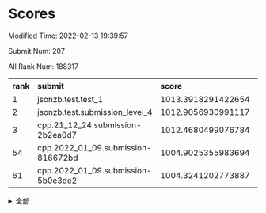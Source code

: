 # Scores

Modified Time: 2022-02-13 19:39:57

Submit Num: 207

All Rank Num: 188317

| rank |               submit               |       score        |       sigma        | pk_num |
| :--- | :--------------------------------- | :----------------- | :----------------- | :----- |
| 1    | jsonzb.test.test_1                 | 1013.3918291422654 | 0.8359011694209242 | 3641   |
| 2    | jsonzb.test.submission_level_4     | 1012.9056930991117 | 0.8135693699488842 | 3638   |
| 3    | cpp.21_12_24.submission-2b2ea0d7   | 1012.4680499076784 | 0.7873205137785644 | 3635   |
| 54   | cpp.2022_01_09.submission-816672bd | 1004.9025355983694 | 0.6997323080664676 | 3638   |
| 61   | cpp.2022_01_09.submission-5b0e3de2 | 1004.3241202773887 | 0.726262336915497  | 3641   |


<details>
<summary>全部</summary>

| rank |                 submit                 |       score        |       sigma        | pk_num |
| :--- | :------------------------------------- | :----------------- | :----------------- | :----- |
| 1    | jsonzb.test.test_1                     | 1013.3918291422654 | 0.8359011694209242 | 3641   |
| 2    | jsonzb.test.submission_level_4         | 1012.9056930991117 | 0.8135693699488842 | 3638   |
| 3    | cpp.21_12_24.submission-2b2ea0d7       | 1012.4680499076784 | 0.7873205137785644 | 3635   |
| 4    | gobigger.level_3.submission_level_3_42 | 1011.0894595325096 | 0.787927402239021  | 3637   |
| 5    | gobigger.level_3.submission_level_3_9  | 1011.0864921337743 | 0.7646828459969932 | 3641   |
| 6    | gobigger.level_3.submission_level_3_3  | 1010.9690159119189 | 0.7569905366109214 | 3641   |
| 7    | gobigger.level_3.submission_level_3_38 | 1010.96769702724   | 0.7679744803772901 | 3639   |
| 8    | gobigger.level_3.submission_level_3_7  | 1010.6339848696306 | 0.7550508279512704 | 3641   |
| 9    | gobigger.level_3.submission_level_3_26 | 1010.5695871374639 | 0.7823614674015706 | 3644   |
| 10   | gobigger.level_3.submission_level_3_31 | 1010.5622152334016 | 0.7625040333968874 | 3632   |
| 11   | gobigger.level_3.submission_level_3_41 | 1010.424795728165  | 0.7806800739299036 | 3640   |
| 12   | gobigger.level_3.submission_level_3_13 | 1010.4172400892222 | 0.7665489085711893 | 3641   |
| 13   | gobigger.level_3.submission_level_3_43 | 1010.4120569117205 | 0.769766540028454  | 3640   |
| 14   | gobigger.level_3.submission_level_3_27 | 1010.3953727940512 | 0.758606543683542  | 3639   |
| 15   | gobigger.level_3.submission_level_3_2  | 1010.3925891336866 | 0.7885439953518721 | 3636   |
| 16   | gobigger.level_3.submission_level_3_40 | 1010.3818865899946 | 0.7683439308259538 | 3641   |
| 17   | gobigger.level_3.submission_level_3_49 | 1010.366616020242  | 0.7541373859115365 | 3636   |
| 18   | gobigger.level_3.submission_level_3_1  | 1010.1751231040677 | 0.7568052205099837 | 3641   |
| 19   | gobigger.level_3.submission_level_3_12 | 1010.1507328911417 | 0.7517992976153208 | 3638   |
| 20   | gobigger.level_3.submission_level_3_36 | 1010.1368093210446 | 0.7727207319438629 | 3643   |
| 21   | gobigger.level_3.submission_level_3_39 | 1010.1157735382271 | 0.7689492546744261 | 3638   |
| 22   | gobigger.level_3.submission_level_3_11 | 1010.0634976061659 | 0.7564778954935923 | 3642   |
| 23   | gobigger.level_3.submission_level_3_24 | 1010.007289460273  | 0.7529564186926812 | 3639   |
| 24   | gobigger.level_3.submission_level_3_23 | 1009.8989688867956 | 0.7625507468493375 | 3640   |
| 25   | gobigger.level_3.submission_level_3_20 | 1009.892282189082  | 0.7691954811845366 | 3636   |
| 26   | gobigger.level_3.submission_level_3_5  | 1009.8537747518047 | 0.7777581565802038 | 3637   |
| 27   | gobigger.level_3.submission_level_3_15 | 1009.839148447792  | 0.7838323126332414 | 3641   |
| 28   | gobigger.level_3.submission_level_3_29 | 1009.8208095288949 | 0.7677407558419642 | 3638   |
| 29   | gobigger.level_3.submission_level_3_46 | 1009.8084677927344 | 0.7637934369340101 | 3641   |
| 30   | gobigger.level_3.submission_level_3_28 | 1009.7870017493067 | 0.7489685774439924 | 3639   |
| 31   | gobigger.level_3.submission_level_3_6  | 1009.7418700013279 | 0.7427673779130419 | 3637   |
| 32   | gobigger.level_3.submission_level_3_44 | 1009.7150575751562 | 0.7488182077998142 | 3638   |
| 33   | gobigger.level_3.submission_level_3_14 | 1009.6555675943333 | 0.7494075567855829 | 3639   |
| 34   | gobigger.level_3.submission_level_3_30 | 1009.6554977358528 | 0.7549766878449012 | 3641   |
| 35   | gobigger.level_3.submission_level_3_33 | 1009.6076441463987 | 0.7526016672037037 | 3638   |
| 36   | gobigger.level_3.submission_level_3_4  | 1009.5303552693855 | 0.7661571469941894 | 3641   |
| 37   | gobigger.level_3.submission_level_3_8  | 1009.3872543687357 | 0.7321658720947972 | 3639   |
| 38   | gobigger.level_3.submission_level_3_19 | 1009.3763479653666 | 0.7456656325798863 | 3636   |
| 39   | gobigger.level_3.submission_level_3_18 | 1009.3442092193169 | 0.7466188796483187 | 3640   |
| 40   | gobigger.level_3.submission_level_3_37 | 1009.3290320928461 | 0.7473508171480269 | 3644   |
| 41   | gobigger.level_3.submission_level_3_48 | 1009.3251280461496 | 0.7704137157030859 | 3640   |
| 42   | gobigger.level_3.submission_level_3_16 | 1009.2820158846941 | 0.7603491732360831 | 3639   |
| 43   | gobigger.level_3.submission_level_3_47 | 1009.0838452620526 | 0.7483826063695327 | 3636   |
| 44   | gobigger.level_3.submission_level_3_45 | 1009.0377438821818 | 0.7397397158047703 | 3641   |
| 45   | gobigger.level_3.submission_level_3_25 | 1008.9335791440753 | 0.746753055280845  | 3639   |
| 46   | gobigger.level_3.submission_level_3_35 | 1008.9252512803387 | 0.7461806312776618 | 3642   |
| 47   | gobigger.level_3.submission_level_3_21 | 1008.8940678053452 | 0.7453284830490309 | 3637   |
| 48   | gobigger.level_3.submission_level_3_34 | 1008.6627464639325 | 0.7496198164097816 | 3641   |
| 49   | gobigger.level_3.submission_level_3_22 | 1008.653014834002  | 0.7226477471267534 | 3640   |
| 50   | gobigger.level_3.submission_level_3_10 | 1008.3389968446578 | 0.7466069035574856 | 3638   |
| 51   | gobigger.level_3.submission_level_3_0  | 1008.2011023140279 | 0.7342970603307276 | 3635   |
| 52   | gobigger.level_3.submission_level_3_32 | 1008.0251853728669 | 0.739851023930851  | 3638   |
| 53   | gobigger.level_3.submission_level_3_17 | 1008.0031687641053 | 0.7377311019676813 | 3642   |
| 54   | cpp.2022_01_09.submission-816672bd     | 1004.9025355983694 | 0.6997323080664676 | 3638   |
| 55   | gobigger.level_1.submission_level_1_1  | 1004.8845411996542 | 0.7272132846827699 | 3636   |
| 56   | gobigger.level_1.submission_level_1_17 | 1004.5831830593344 | 0.7251386806454396 | 3639   |
| 57   | gobigger.level_1.submission_level_1_37 | 1004.45335697545   | 0.7140739694121868 | 3637   |
| 58   | gobigger.level_1.submission_level_1_15 | 1004.4436500707897 | 0.7216863822312698 | 3638   |
| 59   | gobigger.level_1.submission_level_1_22 | 1004.4426494557731 | 0.712522841899803  | 3639   |
| 60   | gobigger.level_1.submission_level_1_27 | 1004.3974873324156 | 0.7125162442197315 | 3635   |
| 61   | cpp.2022_01_09.submission-5b0e3de2     | 1004.3241202773887 | 0.726262336915497  | 3641   |
| 62   | gobigger.level_1.submission_level_1_24 | 1004.2532102673828 | 0.7152149904760541 | 3640   |
| 63   | gobigger.level_1.submission_level_1_44 | 1004.1742262824002 | 0.7215489723644145 | 3640   |
| 64   | gobigger.level_1.submission_level_1_41 | 1004.1431038136085 | 0.7199082534769694 | 3642   |
| 65   | gobigger.level_1.submission_level_1_32 | 1004.1022714298778 | 0.7214720407302758 | 3636   |
| 66   | gobigger.level_1.submission_level_1_39 | 1004.0863966060675 | 0.7185659538643329 | 3640   |
| 67   | gobigger.level_1.submission_level_1_6  | 1004.0760809420466 | 0.7199953275275889 | 3640   |
| 68   | gobigger.level_1.submission_level_1_47 | 1004.031483604377  | 0.7043549740249163 | 3636   |
| 69   | gobigger.level_1.submission_level_1_49 | 1003.9923655843135 | 0.7302439241706942 | 3640   |
| 70   | gobigger.level_1.submission_level_1_23 | 1003.9802146223307 | 0.7040260921100782 | 3633   |
| 71   | gobigger.level_1.submission_level_1_16 | 1003.9090911892562 | 0.7225037384909794 | 3639   |
| 72   | gobigger.level_1.submission_level_1_5  | 1003.8839981166291 | 0.7153402396875715 | 3638   |
| 73   | gobigger.level_1.submission_level_1_45 | 1003.7414437749763 | 0.7187661624849074 | 3642   |
| 74   | gobigger.level_1.submission_level_1_4  | 1003.716749406027  | 0.7133287226598384 | 3638   |
| 75   | gobigger.level_1.submission_level_1_33 | 1003.6114017936457 | 0.721641996115998  | 3635   |
| 76   | gobigger.level_1.submission_level_1_2  | 1003.6065200898976 | 0.7082456252023908 | 3641   |
| 77   | gobigger.level_1.submission_level_1_0  | 1003.6050353915871 | 0.7200862684012358 | 3637   |
| 78   | gobigger.level_1.submission_level_1_13 | 1003.5052671074303 | 0.7310682331249015 | 3639   |
| 79   | gobigger.level_1.submission_level_1_34 | 1003.476004818957  | 0.7089937568163146 | 3640   |
| 80   | gobigger.level_1.submission_level_1_7  | 1003.4629927817139 | 0.7189947783275433 | 3633   |
| 81   | gobigger.level_1.submission_level_1_18 | 1003.2130530924081 | 0.712129808905622  | 3637   |
| 82   | gobigger.level_1.submission_level_1_10 | 1003.2102218688877 | 0.7158104117112101 | 3639   |
| 83   | gobigger.level_1.submission_level_1_11 | 1003.098048789558  | 0.7211741348021109 | 3635   |
| 84   | gobigger.level_1.submission_level_1_35 | 1003.0560609505977 | 0.7026173931934648 | 3636   |
| 85   | gobigger.level_1.submission_level_1_3  | 1003.0317623660268 | 0.7149873227825003 | 3637   |
| 86   | gobigger.level_1.submission_level_1_36 | 1003.008158739798  | 0.7116201201919028 | 3642   |
| 87   | gobigger.level_1.submission_level_1_29 | 1002.9593355293736 | 0.7042875769534672 | 3647   |
| 88   | gobigger.level_1.submission_level_1_31 | 1002.8927871562755 | 0.7212371193732674 | 3637   |
| 89   | gobigger.level_1.submission_level_1_30 | 1002.8717269024379 | 0.714513476671695  | 3638   |
| 90   | gobigger.level_1.submission_level_1_21 | 1002.7933343725252 | 0.7052752530123391 | 3635   |
| 91   | gobigger.level_1.submission_level_1_42 | 1002.7665403990136 | 0.72927565295448   | 3639   |
| 92   | gobigger.level_1.submission_level_1_20 | 1002.7271305759447 | 0.7102455901618125 | 3646   |
| 93   | gobigger.level_1.submission_level_1_43 | 1002.6696162966756 | 0.709484870724033  | 3641   |
| 94   | gobigger.level_1.submission_level_1_19 | 1002.6238299276142 | 0.7155726271543963 | 3641   |
| 95   | gobigger.level_1.submission_level_1_14 | 1002.3737371090672 | 0.7202272720930176 | 3640   |
| 96   | gobigger.level_1.submission_level_1_48 | 1002.3516645065778 | 0.7026871712444659 | 3637   |
| 97   | gobigger.level_1.submission_level_1_38 | 1002.3338994009026 | 0.7075100862589265 | 3642   |
| 98   | gobigger.level_1.submission_level_1_40 | 1002.2938667600072 | 0.7180649727893849 | 3638   |
| 99   | gobigger.level_1.submission_level_1_26 | 1002.2842109840817 | 0.7144903095870052 | 3642   |
| 100  | gobigger.level_1.submission_level_1_12 | 1002.2374403759031 | 0.7225886042872197 | 3645   |
| 101  | gobigger.level_1.submission_level_1_8  | 1002.148436736729  | 0.7173164907641432 | 3640   |
| 102  | gobigger.level_1.submission_level_1_9  | 1002.0811242092408 | 0.7181402311830504 | 3631   |
| 103  | gobigger.level_1.submission_level_1_46 | 1002.0587486943484 | 0.7012407735565529 | 3645   |
| 104  | gobigger.level_1.submission_level_1_28 | 1001.7782616551863 | 0.7101310386278976 | 3637   |
| 105  | gobigger.level_1.submission_level_1_25 | 1001.3631490283512 | 0.7084335257572268 | 3632   |
| 106  | gobigger.random.submission_random_25   | 997.9736248250609  | 0.7043260041522164 | 3642   |
| 107  | gobigger.random.submission_random_36   | 997.1502261497909  | 0.7086818228082572 | 3642   |
| 108  | gobigger.random.submission_random_5    | 997.022427912704   | 0.7214542716768505 | 3639   |
| 109  | gobigger.random.submission_random_18   | 997.0114784677666  | 0.7113755790886203 | 3634   |
| 110  | gobigger.random.submission_random_29   | 997.0046838716944  | 0.7068024716194445 | 3637   |
| 111  | gobigger.random.submission_random_47   | 996.9769964731175  | 0.7166722969536821 | 3637   |
| 112  | gobigger.random.submission_random_39   | 996.8904417555218  | 0.7113246838321687 | 3639   |
| 113  | gobigger.random.submission_random_22   | 996.6883569302373  | 0.7177932996249232 | 3638   |
| 114  | gobigger.random.submission_random_15   | 996.6346460172614  | 0.7134145958489277 | 3645   |
| 115  | gobigger.random.submission_random_30   | 996.5326637114009  | 0.7288920651227297 | 3638   |
| 116  | gobigger.random.submission_random_48   | 996.4868371177292  | 0.7088467703637031 | 3637   |
| 117  | gobigger.random.submission_random_37   | 996.4600198767972  | 0.7151579469464304 | 3636   |
| 118  | gobigger.random.submission_random_12   | 996.4449296848921  | 0.7021544134780728 | 3641   |
| 119  | gobigger.random.submission_random_21   | 996.3528561896269  | 0.7019909822710376 | 3639   |
| 120  | gobigger.random.submission_random_2    | 996.3159453893687  | 0.7117306413728257 | 3637   |
| 121  | gobigger.random.submission_random_19   | 996.2553907552524  | 0.7049862672626841 | 3637   |
| 122  | gobigger.random.submission_random_10   | 996.2225452593796  | 0.7051747090689757 | 3636   |
| 123  | gobigger.random.submission_random_42   | 996.2061527838825  | 0.7035721180273256 | 3640   |
| 124  | gobigger.random.submission_random_6    | 996.18550055375    | 0.6986104319159617 | 3635   |
| 125  | gobigger.random.submission_random_8    | 996.1314510164666  | 0.6997134253854793 | 3640   |
| 126  | gobigger.random.submission_random_7    | 996.0993491685713  | 0.7217249961014024 | 3642   |
| 127  | gobigger.random.submission_random_4    | 996.0907696408448  | 0.7115799755063796 | 3639   |
| 128  | gobigger.random.submission_random_34   | 996.0687343353759  | 0.7215541726320873 | 3642   |
| 129  | gobigger.random.submission_random_11   | 996.068450694925   | 0.7109712837837854 | 3643   |
| 130  | gobigger.random.submission_random_23   | 996.0636441305387  | 0.7183223224539951 | 3639   |
| 131  | gobigger.random.submission_random_24   | 996.0331797434047  | 0.7141662990034151 | 3639   |
| 132  | gobigger.random.submission_random_26   | 995.9823251302964  | 0.7244353728555178 | 3642   |
| 133  | gobigger.random.submission_random_44   | 995.8972817720713  | 0.7258153352132377 | 3638   |
| 134  | gobigger.random.submission_random_41   | 995.8917944780807  | 0.7160982142262556 | 3641   |
| 135  | gobigger.random.submission_random_13   | 995.8770346565328  | 0.7153317796104748 | 3638   |
| 136  | gobigger.random.submission_random_33   | 995.8713435278449  | 0.7180052338842853 | 3639   |
| 137  | gobigger.random.submission_random_28   | 995.8704895924599  | 0.7024722401354269 | 3641   |
| 138  | gobigger.random.submission_random_49   | 995.820600155033   | 0.7195908992830355 | 3638   |
| 139  | gobigger.random.submission_random_31   | 995.8169220658889  | 0.7085075106507431 | 3639   |
| 140  | gobigger.random.submission_random_38   | 995.8095959445809  | 0.7079814679802311 | 3638   |
| 141  | gobigger.random.submission_random_16   | 995.6911992158632  | 0.713793161556549  | 3641   |
| 142  | gobigger.random.submission_random_0    | 995.6320191733715  | 0.7165241280912564 | 3641   |
| 143  | gobigger.random.submission_random_45   | 995.6129244297584  | 0.7064569723948985 | 3638   |
| 144  | gobigger.random.submission_random_46   | 995.6016780854472  | 0.7055438103407649 | 3641   |
| 145  | gobigger.random.submission_random_20   | 995.559779991572   | 0.7267483588422816 | 3634   |
| 146  | gobigger.random.submission_random_40   | 995.5164058457427  | 0.7173220070973272 | 3637   |
| 147  | gobigger.random.submission_random_35   | 995.373396246606   | 0.7212390423631896 | 3640   |
| 148  | gobigger.random.submission_random_1    | 995.3602926004124  | 0.7075746854251481 | 3637   |
| 149  | gobigger.random.submission_random_17   | 995.2736892772353  | 0.7139540536172924 | 3644   |
| 150  | gobigger.random.submission_random_27   | 995.2577022257358  | 0.7266235965053847 | 3641   |
| 151  | gobigger.random.submission_random_32   | 995.2241126862035  | 0.7110885441541914 | 3636   |
| 152  | gobigger.random.submission_random_3    | 995.0800865892303  | 0.7251544654320601 | 3643   |
| 153  | gobigger.random.submission_random_14   | 994.9106100482945  | 0.7131762185164261 | 3638   |
| 154  | gobigger.random.submission_random_43   | 994.8319900427024  | 0.7152591297302335 | 3639   |
| 155  | gobigger.random.submission_random_9    | 994.8258142793123  | 0.7090436003549732 | 3637   |
| 156  | gobigger.level_2.submission_level_2_49 | 994.5587579264095  | 0.720999397675318  | 3644   |
| 157  | gobigger.level_2.submission_level_2_24 | 994.1632598894361  | 0.7274688669985457 | 3638   |
| 158  | gobigger.level_2.submission_level_2_46 | 994.010283438428   | 0.725322076394852  | 3640   |
| 159  | gobigger.level_2.submission_level_2_13 | 993.544000214554   | 0.7221814065985885 | 3641   |
| 160  | gobigger.level_2.submission_level_2_45 | 993.4905964002337  | 0.7330897307968602 | 3637   |
| 161  | gobigger.level_2.submission_level_2_8  | 993.4344341897512  | 0.7376212260720303 | 3641   |
| 162  | gobigger.level_2.submission_level_2_1  | 993.27436953607    | 0.7418019325361045 | 3638   |
| 163  | gobigger.level_2.submission_level_2_17 | 993.0964322594282  | 0.7352485662838906 | 3642   |
| 164  | gobigger.level_2.submission_level_2_4  | 992.9090129438862  | 0.7460808897768219 | 3639   |
| 165  | gobigger.level_2.submission_level_2_2  | 992.7941610397362  | 0.7345457622619478 | 3640   |
| 166  | gobigger.level_2.submission_level_2_29 | 992.7885429605767  | 0.7404013986154061 | 3643   |
| 167  | gobigger.level_2.submission_level_2_26 | 992.7748446769556  | 0.7416352723083777 | 3644   |
| 168  | gobigger.level_2.submission_level_2_0  | 992.6443930764182  | 0.7338779602714197 | 3637   |
| 169  | gobigger.level_2.submission_level_2_36 | 992.5898996705802  | 0.7577929888420438 | 3637   |
| 170  | gobigger.level_2.submission_level_2_42 | 992.5632901230684  | 0.7610029160392223 | 3636   |
| 171  | gobigger.level_2.submission_level_2_23 | 992.4254901981277  | 0.7434672124821718 | 3640   |
| 172  | gobigger.level_2.submission_level_2_31 | 992.4253024363248  | 0.7373865347785017 | 3640   |
| 173  | gobigger.level_2.submission_level_2_34 | 992.3991158034859  | 0.7234602698331348 | 3637   |
| 174  | gobigger.level_2.submission_level_2_20 | 992.3891215114583  | 0.7485425521575295 | 3634   |
| 175  | gobigger.level_2.submission_level_2_43 | 992.3863196564762  | 0.7398078525696831 | 3636   |
| 176  | gobigger.level_2.submission_level_2_40 | 992.298326884612   | 0.7425241091191322 | 3644   |
| 177  | gobigger.level_2.submission_level_2_39 | 992.2214205417248  | 0.7488114823187758 | 3641   |
| 178  | gobigger.level_2.submission_level_2_38 | 992.1966871663242  | 0.7513349243644211 | 3639   |
| 179  | gobigger.level_2.submission_level_2_11 | 992.0920762153377  | 0.7452767303333487 | 3643   |
| 180  | gobigger.level_2.submission_level_2_30 | 992.0612161966083  | 0.7366624028195613 | 3637   |
| 181  | gobigger.level_2.submission_level_2_9  | 992.0289193162839  | 0.7424876919163503 | 3636   |
| 182  | gobigger.level_2.submission_level_2_37 | 991.9908820065501  | 0.7503473260543885 | 3640   |
| 183  | gobigger.level_2.submission_level_2_22 | 991.9445388818975  | 0.7531168766362997 | 3638   |
| 184  | gobigger.level_2.submission_level_2_12 | 991.8812330183251  | 0.7434119667890092 | 3635   |
| 185  | gobigger.level_2.submission_level_2_41 | 991.8678181705958  | 0.7546068207682342 | 3638   |
| 186  | gobigger.level_2.submission_level_2_27 | 991.7715638378928  | 0.7580709705049611 | 3644   |
| 187  | gobigger.level_2.submission_level_2_5  | 991.738534019292   | 0.763337003303211  | 3635   |
| 188  | gobigger.level_2.submission_level_2_10 | 991.7187030754721  | 0.7551989893187045 | 3640   |
| 189  | gobigger.level_2.submission_level_2_28 | 991.6731472228029  | 0.7535988778953527 | 3640   |
| 190  | gobigger.level_2.submission_level_2_19 | 991.5867466449254  | 0.7523833683678999 | 3637   |
| 191  | gobigger.level_2.submission_level_2_3  | 991.560558924896   | 0.7499349306589552 | 3642   |
| 192  | gobigger.level_2.submission_level_2_25 | 991.5519249290528  | 0.7504435818009526 | 3636   |
| 193  | gobigger.level_2.submission_level_2_15 | 991.4844974398247  | 0.7617642407904421 | 3640   |
| 194  | gobigger.level_2.submission_level_2_33 | 991.4072503688815  | 0.7559701995331745 | 3640   |
| 195  | gobigger.level_2.submission_level_2_35 | 991.3981212248174  | 0.7450892596430807 | 3634   |
| 196  | gobigger.level_2.submission_level_2_32 | 991.3585316774463  | 0.749142935022318  | 3636   |
| 197  | gobigger.level_2.submission_level_2_21 | 991.2505932410982  | 0.7538135343393794 | 3641   |
| 198  | gobigger.level_2.submission_level_2_48 | 991.1783060962179  | 0.7777876358996716 | 3635   |
| 199  | gobigger.level_2.submission_level_2_16 | 991.142907508878   | 0.7441084038772111 | 3637   |
| 200  | gobigger.level_2.submission_level_2_14 | 991.1062191448605  | 0.7543240635823402 | 3640   |
| 201  | gobigger.level_2.submission_level_2_7  | 991.0939062926686  | 0.7689999247572122 | 3643   |
| 202  | gobigger.level_2.submission_level_2_47 | 991.0230601562968  | 0.7855526177154716 | 3642   |
| 203  | gobigger.level_2.submission_level_2_44 | 990.8434257641384  | 0.7243814732677489 | 3635   |
| 204  | gobigger.level_2.submission_level_2_18 | 990.6932369858987  | 0.7641775949740932 | 3640   |
| 205  | gobigger.level_2.submission_level_2_6  | 990.3687610759822  | 0.7704495059508956 | 3639   |
| 206  | gobigger.none.submission_none_1        | 978.6546148477104  | 1.185750602074958  | 3640   |
| 207  | gobigger.none.submission_none_0        | 975.9838354290735  | 1.470719672225721  | 3639   |

</details>